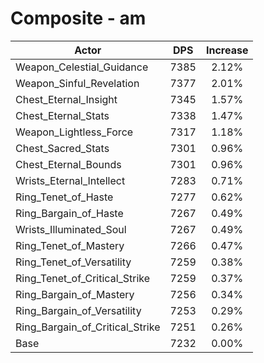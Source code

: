 # Composite - am
| Actor | DPS | Increase |
|---|:---:|:---:|
|Weapon_Celestial_Guidance|7385|2.12%|
|Weapon_Sinful_Revelation|7377|2.01%|
|Chest_Eternal_Insight|7345|1.57%|
|Chest_Eternal_Stats|7338|1.47%|
|Weapon_Lightless_Force|7317|1.18%|
|Chest_Sacred_Stats|7301|0.96%|
|Chest_Eternal_Bounds|7301|0.96%|
|Wrists_Eternal_Intellect|7283|0.71%|
|Ring_Tenet_of_Haste|7277|0.62%|
|Ring_Bargain_of_Haste|7267|0.49%|
|Wrists_Illuminated_Soul|7267|0.49%|
|Ring_Tenet_of_Mastery|7266|0.47%|
|Ring_Tenet_of_Versatility|7259|0.38%|
|Ring_Tenet_of_Critical_Strike|7259|0.37%|
|Ring_Bargain_of_Mastery|7256|0.34%|
|Ring_Bargain_of_Versatility|7253|0.29%|
|Ring_Bargain_of_Critical_Strike|7251|0.26%|
|Base|7232|0.00%|
